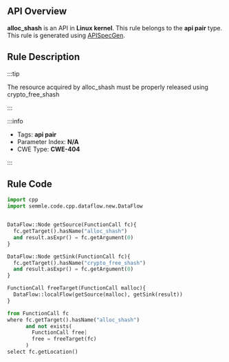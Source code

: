 ---
---


## API Overview
**alloc_shash** is an API in **Linux kernel**. This rule belongs to the **api pair** type. This rule is generated using [APISpecGen](../../tools/APISpecGen).
## Rule Description

:::tip

The resource acquired by alloc_shash must be properly released using crypto_free_shash

:::

:::info

- Tags: **api pair**
- Parameter Index: **N/A**
- CWE Type: **CWE-404**

:::

## Rule Code
```python
import cpp
import semmle.code.cpp.dataflow.new.DataFlow


DataFlow::Node getSource(FunctionCall fc){
  fc.getTarget().hasName("alloc_shash")
  and result.asExpr() = fc.getArgument(0)
}

DataFlow::Node getSink(FunctionCall fc){
  fc.getTarget().hasName("crypto_free_shash")
  and result.asExpr() = fc.getArgument(0)
}

FunctionCall freeTarget(FunctionCall malloc){
  DataFlow::localFlow(getSource(malloc), getSink(result))
}

from FunctionCall fc
where fc.getTarget().hasName("alloc_shash")
      and not exists(
        FunctionCall free| 
        free = freeTarget(fc)
      )
select fc.getLocation()

    
```